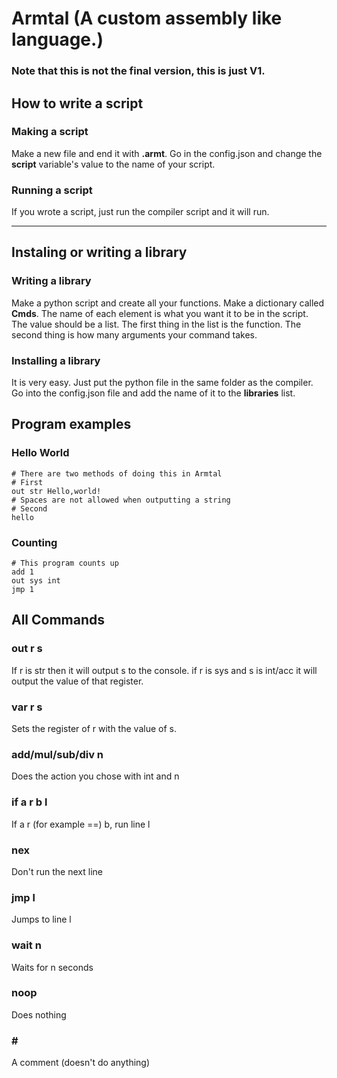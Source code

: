 # Armtal (A custom assembly like language.)

### Note that this is not the final version, this is just V1.

## How to write a script
### Making a script
Make a new file and end it with **.armt**. Go in the config.json and change the **script** variable's value to the name of your script.
### Running a script
If you wrote a script, just run the compiler script and it will run.

---
## Instaling or writing a library
### Writing a library
Make a python script and create all your functions. Make a dictionary called **Cmds**. The name of each element is what you want it to be in the script. The value should be a list. The first thing in the list is the function. The second thing is how many arguments your command takes.

### Installing a library
It is very easy. Just put the python file in the same folder as the compiler. Go into the config.json file and add the name of it to the **libraries** list.

## Program examples
### Hello World
    # There are two methods of doing this in Armtal
    # First
    out str Hello,world!
    # Spaces are not allowed when outputting a string
    # Second
    hello

### Counting
    # This program counts up
    add 1
    out sys int
    jmp 1

## All Commands
### out r s
If r is str then it will output s to the console. if r is sys and s is int/acc it will output the value of that register.

### var r s
Sets the register of r with the value of s.

### add/mul/sub/div n
Does the action you chose with int and n

### if a r b l
If a r (for example ==) b, run line l

### nex
Don't run the next line

### jmp l
Jumps to line l

### wait n
Waits for n seconds

### noop
Does nothing

### \#
A comment (doesn't do anything)
